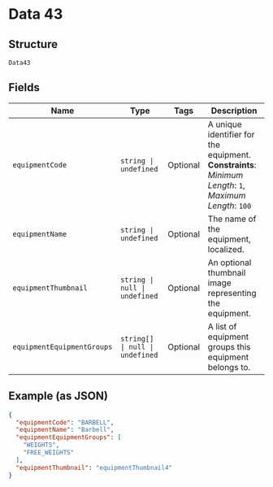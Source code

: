 
# Data 43

## Structure

`Data43`

## Fields

| Name | Type | Tags | Description |
|  --- | --- | --- | --- |
| `equipmentCode` | `string \| undefined` | Optional | A unique identifier for the equipment.<br>**Constraints**: *Minimum Length*: `1`, *Maximum Length*: `100` |
| `equipmentName` | `string \| undefined` | Optional | The name of the equipment, localized. |
| `equipmentThumbnail` | `string \| null \| undefined` | Optional | An optional thumbnail image representing the equipment. |
| `equipmentEquipmentGroups` | `string[] \| null \| undefined` | Optional | A list of equipment groups this equipment belongs to. |

## Example (as JSON)

```json
{
  "equipmentCode": "BARBELL",
  "equipmentName": "Barbell",
  "equipmentEquipmentGroups": [
    "WEIGHTS",
    "FREE_WEIGHTS"
  ],
  "equipmentThumbnail": "equipmentThumbnail4"
}
```

